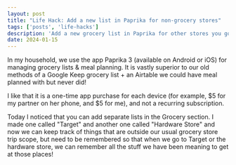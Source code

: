 ```yaml
---
layout: post
title: "Life Hack: Add a new list in Paprika for non-grocery stores"
tags: ['posts', 'life-hacks']
description: 'Add a new grocery list in Paprika for other stores you go to'
date: 2024-01-15
---
```


In my household, we use the app Paprika 3 (available on Android or iOS) for managing grocery lists & meal planning. It is vastly superior to our old methods of a Google Keep grocery list + an Airtable we could have meal planned with but never did!

I like that it is a one-time app purchase for each device (for example, $5 for my partner on her phone, and $5 for me), and not a recurring subscription.

Today I noticed that you can add separate lists in the Grocery section. I made one called "Target" and another one called "Hardware Store" and now we can keep track of things that are outside our usual grocery store trip scope, but need to be remembered so that when we go to Target or the hardware store, we can remember all the stuff we have been meaning to get at those places!
